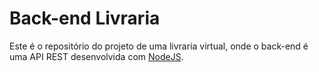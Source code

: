 # Back-end Livraria

Este é o repositório do projeto de uma livraria virtual, onde o back-end é uma API REST desenvolvida com [NodeJS](https://nodejs.org/en/).